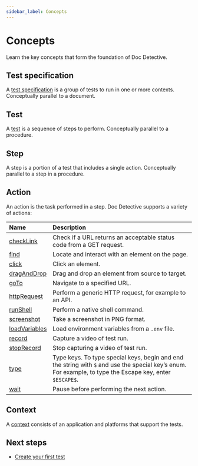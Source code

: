 ```yaml
---
sidebar_label: Concepts
---
```


# Concepts

Learn the key concepts that form the foundation of Doc Detective.

## Test specification

A [test specification](/docs/references/schemas/specification) is a group of tests to run in one or more contexts. Conceptually parallel to a document.

## Test

A [test](/docs/get-started/tests) is a sequence of steps to perform. Conceptually parallel to a procedure.

## Step

A step is a portion of a test that includes a single action. Conceptually parallel to a step in a procedure.

## Action

An action is the task performed in a step. Doc Detective supports a variety of actions:

| Name                                                        | Description                                                                                                                                               |
| :---------------------------------------------------------- | :-------------------------------------------------------------------------------------------------------------------------------------------------------- |
| [checkLink](/docs/get-started/actions/checkLink)         | Check if a URL returns an acceptable status code from a GET request.                                                                                      |
| [find](/docs/get-started/actions/find)                   | Locate and interact with an element on the page.                                                                                                          |
| [click](/docs/get-started/actions/click)                 | Click an element.                                                                                                                                         |
| [dragAndDrop](/docs/get-started/actions/dragAndDrop)     | Drag and drop an element from source to target.                                                                                                           |
| [goTo](/docs/get-started/actions/goTo)                   | Navigate to a specified URL.                                                                                                                              |
| [httpRequest](/docs/get-started/actions/httpRequest)     | Perform a generic HTTP request, for example to an API.                                                                                                    |
| [runShell](/docs/get-started/actions/runShell)           | Perform a native shell command.                                                                                                                           |
| [screenshot](/docs/get-started/actions/screenshot)       | Take a screenshot in PNG format.                                                                                                                          |
| [loadVariables](/docs/get-started/actions/loadVariables) | Load environment variables from a `.env` file.                                                                                                            |
| [record](/docs/get-started/actions/record)               | Capture a video of test run.                                                                                                                              |
| [stopRecord](/docs/get-started/actions/stopRecord)       | Stop capturing a video of test run.                                                                                                                       |
| [type](/docs/get-started/actions/type)                   | Type keys. To type special keys, begin and end the string with `$` and use the special key’s enum. For example, to type the Escape key, enter `$ESCAPE$`. |
| [wait](/docs/get-started/actions/wait)                   | Pause before performing the next action.                                                                                                                  |

## Context

A [context](/docs/references/schemas/context) consists of an application and platforms that support the tests.

## Next steps

- [Create your first test](/docs/get-started/create-your-first-test)
